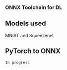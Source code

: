 ### ONNX Toolchain for DL

## Models used
MNIST and Squeezenet

## PyTorch to ONNX
```In progress```